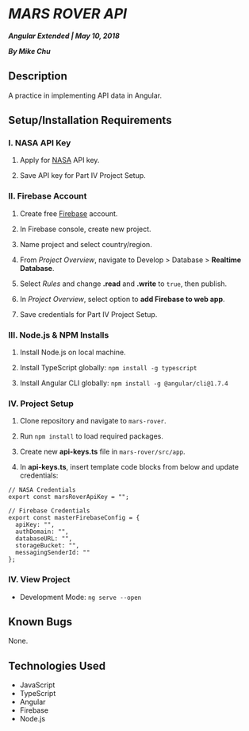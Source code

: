 # _MARS ROVER API_

***Angular Extended | May 10, 2018***

***By Mike Chu***

## Description

A practice in implementing API data in Angular.

## Setup/Installation Requirements

### I. NASA API Key

1. Apply for [NASA](https://api.nasa.gov/) API key.

2. Save API key for Part IV Project Setup.

### II. Firebase Account

1. Create free [Firebase](http://firebase.google.com/) account.

2. In Firebase console, create new project.

3. Name project and select country/region.

4. From *Project Overview*, navigate to Develop > Database > **Realtime Database**.

5. Select *Rules* and change **.read** and **.write** to `true`, then publish.

6. In *Project Overview*, select option to **add Firebase to web app**.

7. Save credentials for Part IV Project Setup.

### III. Node.js & NPM Installs

1. Install Node.js on local machine.

2. Install TypeScript globally: `npm install -g typescript`

3. Install Angular CLI globally: `npm install -g @angular/cli@1.7.4`

### IV. Project Setup

1. Clone repository and navigate to `mars-rover`.

2. Run `npm install` to load required packages.

3. Create new **api-keys.ts** file in `mars-rover/src/app`.

4. In **api-keys.ts**, insert template code blocks from below and update credentials:
```
// NASA Credentials
export const marsRoverApiKey = "";
```
```
// Firebase Credentials
export const masterFirebaseConfig = {
  apiKey: "",
  authDomain: "",
  databaseURL: "",
  storageBucket: "",
  messagingSenderId: ""
};
```

### IV. View Project

- Development Mode: `ng serve --open`


## Known Bugs

None.

## Technologies Used

- JavaScript
- TypeScript
- Angular
- Firebase
- Node.js
